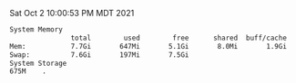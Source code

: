 Sat Oct  2 10:00:53 PM MDT 2021
```bash
System Memory
               total        used        free      shared  buff/cache   available
Mem:           7.7Gi       647Mi       5.1Gi       8.0Mi       1.9Gi       6.7Gi
Swap:          7.6Gi       197Mi       7.5Gi
System Storage
675M	.
```

